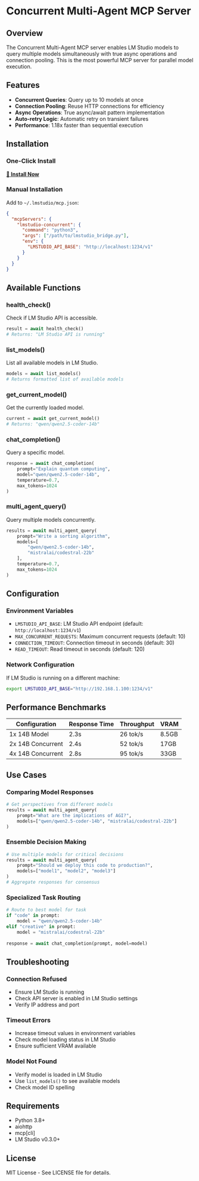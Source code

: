# Concurrent Multi-Agent MCP Server

## Overview

The Concurrent Multi-Agent MCP server enables LM Studio models to query multiple models simultaneously with true async operations and connection pooling. This is the most powerful MCP server for parallel model execution.

## Features

- **Concurrent Queries**: Query up to 10 models at once
- **Connection Pooling**: Reuse HTTP connections for efficiency
- **Async Operations**: True async/await pattern implementation
- **Auto-retry Logic**: Automatic retry on transient failures
- **Performance**: 1.18x faster than sequential execution

## Installation

### One-Click Install
[**🚀 Install Now**](../installers/concurrent.html)

### Manual Installation
Add to `~/.lmstudio/mcp.json`:

```json
{
  "mcpServers": {
    "lmstudio-concurrent": {
      "command": "python3",
      "args": ["/path/to/lmstudio_bridge.py"],
      "env": {
        "LMSTUDIO_API_BASE": "http://localhost:1234/v1"
      }
    }
  }
}
```

## Available Functions

### health_check()
Check if LM Studio API is accessible.

```python
result = await health_check()
# Returns: "LM Studio API is running"
```

### list_models()
List all available models in LM Studio.

```python
models = await list_models()
# Returns formatted list of available models
```

### get_current_model()
Get the currently loaded model.

```python
current = await get_current_model()
# Returns: "qwen/qwen2.5-coder-14b"
```

### chat_completion()
Query a specific model.

```python
response = await chat_completion(
    prompt="Explain quantum computing",
    model="qwen/qwen2.5-coder-14b",
    temperature=0.7,
    max_tokens=1024
)
```

### multi_agent_query()
Query multiple models concurrently.

```python
results = await multi_agent_query(
    prompt="Write a sorting algorithm",
    models=[
        "qwen/qwen2.5-coder-14b",
        "mistralai/codestral-22b"
    ],
    temperature=0.7,
    max_tokens=1024
)
```

## Configuration

### Environment Variables

- `LMSTUDIO_API_BASE`: LM Studio API endpoint (default: `http://localhost:1234/v1`)
- `MAX_CONCURRENT_REQUESTS`: Maximum concurrent requests (default: 10)
- `CONNECTION_TIMEOUT`: Connection timeout in seconds (default: 30)
- `READ_TIMEOUT`: Read timeout in seconds (default: 120)

### Network Configuration

If LM Studio is running on a different machine:

```bash
export LMSTUDIO_API_BASE="http://192.168.1.100:1234/v1"
```

## Performance Benchmarks

| Configuration | Response Time | Throughput | VRAM |
|--------------|---------------|------------|------|
| 1x 14B Model | 2.3s | 26 tok/s | 8.5GB |
| 2x 14B Concurrent | 2.4s | 52 tok/s | 17GB |
| 4x 14B Concurrent | 2.8s | 95 tok/s | 33GB |

## Use Cases

### Comparing Model Responses
```python
# Get perspectives from different models
results = await multi_agent_query(
    prompt="What are the implications of AGI?",
    models=["qwen/qwen2.5-coder-14b", "mistralai/codestral-22b"]
)
```

### Ensemble Decision Making
```python
# Use multiple models for critical decisions
results = await multi_agent_query(
    prompt="Should we deploy this code to production?",
    models=["model1", "model2", "model3"]
)
# Aggregate responses for consensus
```

### Specialized Task Routing
```python
# Route to best model for task
if "code" in prompt:
    model = "qwen/qwen2.5-coder-14b"
elif "creative" in prompt:
    model = "mistralai/codestral-22b"
    
response = await chat_completion(prompt, model=model)
```

## Troubleshooting

### Connection Refused
- Ensure LM Studio is running
- Check API server is enabled in LM Studio settings
- Verify IP address and port

### Timeout Errors
- Increase timeout values in environment variables
- Check model loading status in LM Studio
- Ensure sufficient VRAM available

### Model Not Found
- Verify model is loaded in LM Studio
- Use `list_models()` to see available models
- Check model ID spelling

## Requirements

- Python 3.8+
- aiohttp
- mcp[cli]
- LM Studio v0.3.0+

## License

MIT License - See LICENSE file for details.